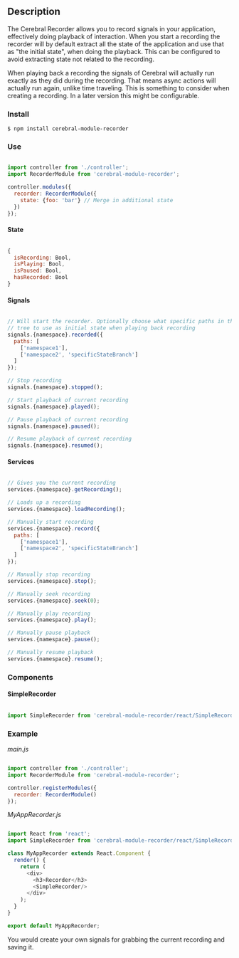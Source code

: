 ## Description
The Cerebral Recorder allows you to record signals in your application, effectively doing playback of interaction. When you start a recording the recorder will by default extract all the state of the application and use that as "the initial state", when doing the playback. This can be configured to avoid extracting state not related to the recording.

When playing back a recording the signals of Cerebral will actually run exactly as they did during the recording. That means async actions will actually run again, unlike time traveling. This is something to consider when creating a recording. In a later version this might be configurable.

### Install
`$ npm install cerebral-module-recorder`

### Use

```javascript

import controller from './controller';
import RecorderModule from 'cerebral-module-recorder';

controller.modules({
  recorder: RecorderModule({
    state: {foo: 'bar'} // Merge in additional state
  })
});
```

#### State

```javascript

{
  isRecording: Bool,
  isPlaying: Bool,
  isPaused: Bool,
  hasRecorded: Bool
}
```

#### Signals

```javascript

// Will start the recorder. Optionally choose what specific paths in the state
// tree to use as initial state when playing back recording
signals.{namespace}.recorded({
  paths: [
    ['namespace1'],
    ['namespace2', 'specificStateBranch']
  ]
});

// Stop recording
signals.{namespace}.stopped();

// Start playback of current recording
signals.{namespace}.played();

// Pause playback of current recording
signals.{namespace}.paused();

// Resume playback of current recording
signals.{namespace}.resumed();
```

#### Services

```javascript

// Gives you the current recording
services.{namespace}.getRecording();

// Loads up a recording
services.{namespace}.loadRecording();

// Manually start recording
services.{namespace}.record({
  paths: [
    ['namespace1'],
    ['namespace2', 'specificStateBranch']
  ]
});

// Manually stop recording
services.{namespace}.stop();

// Manually seek recording
services.{namespace}.seek(0);

// Manually play recording
services.{namespace}.play();

// Manually pause playback
services.{namespace}.pause();

// Manually resume playback
services.{namespace}.resume();
```

### Components

#### SimpleRecorder
```javascript

import SimpleRecorder from 'cerebral-module-recorder/react/SimpleRecorder';
```

### Example

*main.js*
```javascript

import controller from './controller';
import RecorderModule from 'cerebral-module-recorder';

controller.registerModules({
  recorder: RecorderModule()
});
```

*MyAppRecorder.js*
```javascript

import React from 'react';
import SimpleRecorder from 'cerebral-module-recorder/react/SimpleRecorder';

class MyAppRecorder extends React.Component {
  render() {
    return (
      <div>
        <h3>Recorder</h3>
        <SimpleRecorder/>
      </div>
    );
  }
}

export default MyAppRecorder;
```

You would create your own signals for grabbing the current recording and saving it.
